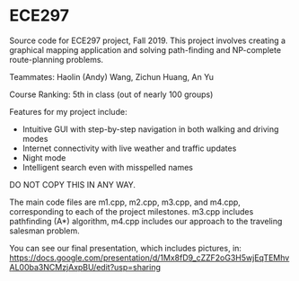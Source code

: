 # ECE297
 Source code for ECE297 project, Fall 2019. This project involves creating a graphical mapping application and solving path-finding and NP-complete route-planning problems. 
 
Teammates: Haolin (Andy) Wang, Zichun Huang, An Yu

Course Ranking: 5th in class (out of nearly 100 groups)

Features for my project include: 
- Intuitive GUI with step-by-step navigation in both walking and driving modes
- Internet connectivity with live weather and traffic updates
- Night mode
- Intelligent search even with misspelled names


DO NOT COPY THIS IN ANY WAY. 


The main code files are m1.cpp, m2.cpp, m3.cpp, and m4.cpp, corresponding to each of the project milestones.
m3.cpp includes pathfinding (A*) algorithm, m4.cpp includes our approach to the traveling salesman problem. 

You can see our final presentation, which includes pictures, in: https://docs.google.com/presentation/d/1Mx8fD9_cZZF2oG3H5wjEqTEMhvAL00ba3NCMzjAxpBU/edit?usp=sharing
